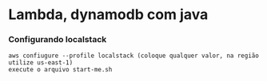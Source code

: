 # Lambda, dynamodb com java

### Configurando localstack 

```
aws confiugure --profile localstack (coloque qualquer valor, na região utilize us-east-1)
execute o arquivo start-me.sh
```